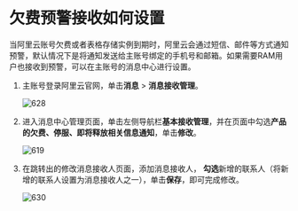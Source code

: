 # 欠费预警接收如何设置

当阿里云账号欠费或者表格存储实例到期时，阿里云会通过短信、邮件等方式通知预警，默认情况下是将通知发送给主账号绑定的手机号和邮箱。如果需要RAM用户也接收到预警，可以在主账号的消息中心进行设置。

1.  主账号登录阿里云官网，单击**消息** \> **消息接收管理**。

    ![628](https://static-aliyun-doc.oss-accelerate.aliyuncs.com/assets/img/zh-CN/8208875061/p77376.png)

2.  进入消息中心管理页面，单击左侧导航栏**基本接收管理**，并在页面中勾选**产品的欠费、停服、即将释放相关信息通知**，单击**修改**。

    ![619](https://static-aliyun-doc.oss-accelerate.aliyuncs.com/assets/img/zh-CN/2748559951/p77377.png)

3.  在跳转出的修改消息接收人页面，添加消息接收人， **勾选**新增的联系人（将新增的联系人设置为消息接收人之一），单击**保存**，即可完成修改。

    ![630](https://static-aliyun-doc.oss-accelerate.aliyuncs.com/assets/img/zh-CN/2748559951/p77379.png)


